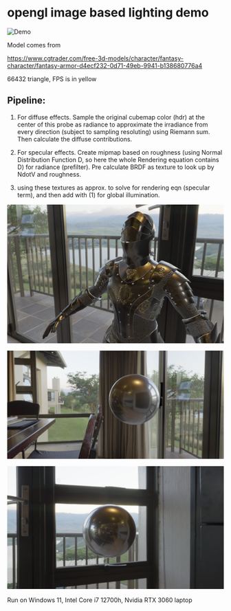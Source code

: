 
# opengl image based lighting demo

![Demo](https://github.com/bobhansky/opgl_ibl/blob/main/images/knight.gif)


Model comes from 

https://www.cgtrader.com/free-3d-models/character/fantasy-character/fantasy-armor-d4ecf232-0d71-49eb-9941-b138680776a4

66432 triangle, FPS is in yellow


## Pipeline:

1. For diffuse effects. Sample the original cubemap color (hdr) at the center of this probe as radiance to approximate the irradiance from every direction (subject to sampling resoluting)
    using Riemann sum. Then calculate the diffuse contributions.

2. For specular effects. Create mipmap based on roughness (using Normal Distribution Function D, so here the whole Rendering equation contains D) for radiance (prefilter). Pre calculate BRDF as texture to look up by NdotV and roughness.

3. using these textures as approx. to solve for rendering eqn (specular term), and then add with (1) for global illumination.

![Demo](https://github.com/bobhansky/opgl_ibl/blob/main/images/knight_profile.png)

![Demo](https://github.com/bobhansky/opgl_ibl/blob/main/images/sphere1.png)

![Demo](https://github.com/bobhansky/opgl_ibl/blob/main/images/sphere2.png)





Run on Windows 11, Intel Core i7 12700h, Nvidia RTX 3060 laptop

